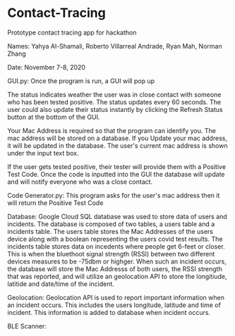# Contact-Tracing
Prototype contact tracing app for hackathon

Names: Yahya Al-Shamali, 
       Roberto Villarreal Andrade, 
       Ryan Mah, 
       Norman Zhang
       
Date: November 7-8, 2020

GUI.py:
Once the program is run, a GUI will pop up

The status indicates weather the user was in close contact with someone who has been tested positive.
The status updates every 60 seconds. The user could also update their status instantly by clicking
the Refresh Status button at the bottom of the GUI.

Your Mac Address is required so that the program can identify you. The mac address will be stored on a database.
If you Update your mac address, it will be updated in the database. The user's current mac address is shown
under the input text box.

If the user gets tested positive, their tester will provide them with a Positive Test Code. Once the code is inputted into the GUI
the database will update and will notify everyone who was a close contact.

Code Generator.py: 
This program asks for the user's mac address then it will return the Positive Test Code

Database:
Google Cloud SQL database was used to store data of users and incidents. The database is composed of two tables, a users table and a incidents table. 
The users table stores the Mac Addresses of the users device along with a boolean representing the users covid test results.
The incidents table stores data on incedents where people get 6-feet or closer. This is when the bluethoot signal strength (RSSI) between two different
devices measures to be -75dbm or highger. When such an incident occurs, the database will store the Mac Addresss of both users, the RSSI strength that was reported,
and will utilize an geolocation API to store the longitiude, latitide and date/time of the incident.

Geolocation:
Geolocation API is used to report important information when an incident occurs. This includes the users longitude, latitude and time of incident. This information
is added to database when incident occurs.

BLE Scanner:



